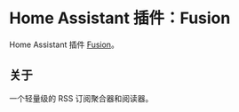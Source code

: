 # Home Assistant 插件：Fusion

Home Assistant 插件 [Fusion](https://github.com/0x2E/fusion)。

## 关于

一个轻量级的 RSS 订阅聚合器和阅读器。